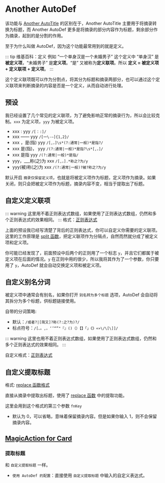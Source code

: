 # Another AutoDef
该功能与 [Another AutoTitle](./anotherautotitle.md) 的区别在于，Another AutoTitle 主要用于将摘录转换为标题，而 Another AutoDef 更多是将摘录的部分内容作为标题，剩余部分作为摘录，起到的是分割的作用。

至于为什么叫做 AutoDef，因为这个功能最常用到的就是定义。

::: tip 维基百科：定义
例如 “一个单身汉是一个未婚男子” 这个定义中 “单身汉” 是**被定义项**，“未婚男子” 是**定义项**。“是” 又被称为**定义联项**。所以 **定义 = 被定义项 + 定义联项 + 定义项**。
:::

这个定义联项既可以作为分割点，将其分为标题和摘录两部分，也可以通过这个定义联项来判断摘录的内容是否是一个定义，从而自动进行处理。

## 预设
我已经设置了几个常见的定义联项，为了避免影响正常的摘录行为，所以会比较克制。`xxx` 为定义项，`yyy` 为被定义项。

- xxx : yyy `/[：:]/`
- xxx —— yyy `/[一\-—]{1,2}/`
- xxx ，是(指) yyy `/[,，]\s*(?:通常|一般)*是指?/`
- xxx 是(指)， yyy `/(?:通常|一般)*是指?\s*[,，]/`
- xxx 是指 yyy `/(?:通常|一般)*是指/`
- yyy，___称(之)为 xxx `/[,，].*称之?为/y`
- yyy(被)称(之)为 xxx `/(?:通常|一般)?被?称之?为/y`

默认开启 `摘录仅保留定义项`，也就是将被定义项作为标题，定义项作为摘录。如果关闭，则只会把被定义项作为标题，摘录内容不变，相当于提取出了标题。
## 自定义定义联项
::: warning
这里用不着正则表达式数组，如果使用了正则表达式数组，仍然和多个正则表达式的效果相同。
:::
格式：[正则表达式](../advance/custom.md#正则表达式)

上面的预设我已经写清楚了背后的正则表达式，你可以自定义你需要的定义联项。这里的工作原理是 [split 函数](../advance/split.md)，把定义联项作为分隔点，自然而然就分成了被定义项和定义项。

你可能已经发现了，前面预设中后两个的正则用了一个标志 `y`，并且它们都属于被定义项在后面的情况。`y` 在正则中用的很少，所以我将其作为了一个参数，你只要用了 `y`，AutoDef 就会自动交换定义项和被定义项。

## 自定义别名分词
被定义项中通常会有别名，如果你打开 `别名转为多个标题` 选项，AutoDef 会自动将其拆分为多个标题，供标题链接使用。

自带的分词策略:
- 默认：`/或者?|[简又]?称(?:之?为)?/`
- 标点符号：`/[、。,，‘’“”"『』()（）【】「」《》«»\/\[\]]/`

::: warning
这里也用不着正则表达式数组，如果使用了正则表达式数组，仍然和多个正则表达式的效果相同。
:::

自定义格式：[正则表达式](../advance/custom.md#正则表达式)

## 自定义提取标题

格式: [replace 函数格式](../advance/custom.md#replace-函数)

直接从摘录中提取出标题，使用了 [replace 函数](../advance/replace.md#提取) 中的提取功能。

这里会用到这个格式的第三个参数 `fnKey`
- 默认为 0，可以省略，意味着保留摘录内容。但是如果你输入 1，则不会保留摘录内容。

## [MagicAction for Card](../modules/magicaction4card.md#提取标题)
### 提取标题
和 `自定义提取标题` 一样。
- `使用 AutoDef 的配置`：直接使用 `自定义提取标题` 中输入的自定义表达式。